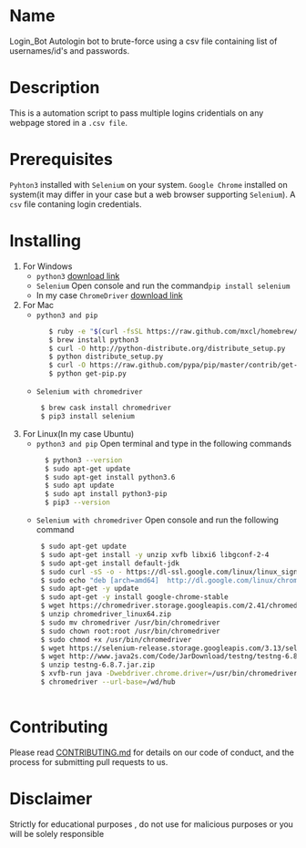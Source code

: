 
# **Name**
Login_Bot
Autologin bot to brute-force using a csv file containing list of usernames/id's and passwords.

# **Description**
This is a automation script to pass multiple logins cridentials  on any webpage stored in a `.csv file`.

# **Prerequisites**
`Pyhton3` installed with `Selenium` on your system.
`Google Chrome` installed on system(it may differ in your case but a web browser supporting `Selenium`).
A `csv` file contaning login credentials.

# **Installing**
1. For Windows
    - `python3` [download link](https://www.python.org/downloads/windows/)
    - `Selenium` Open console and run the command`pip install selenium` 
    - In my case `ChromeDriver` [download link](https://sites.google.com/a/chromium.org/chromedriver/downloads)
2. For Mac
    - `python3 and pip`
       ```bash
          $ ruby -e "$(curl -fsSL https://raw.github.com/mxcl/homebrew/go)"
          $ brew install python3
          $ curl -O http://python-distribute.org/distribute_setup.py
          $ python distribute_setup.py
          $ curl -O https://raw.github.com/pypa/pip/master/contrib/get-pip.py
          $ python get-pip.py
    - `Selenium with chromedriver`
         ```bash
          $ brew cask install chromedriver
          $ pip3 install selenium
3. For Linux(In my case Ubuntu)
    - `python3 and pip` Open terminal and type in the following commands
        ```bash
          $ python3 --version 
          $ sudo apt-get update
          $ sudo apt-get install python3.6
          $ sudo apt update
          $ sudo apt install python3-pip
          $ pip3 --version
    - `Selenium with chromedriver` Open console and run the following command
         ```bash
          $ sudo apt-get update
          $ sudo apt-get install -y unzip xvfb libxi6 libgconf-2-4
          $ sudo apt-get install default-jdk
          $ sudo curl -sS -o - https://dl-ssl.google.com/linux/linux_signing_key.pub | apt-key add
          $ sudo echo "deb [arch=amd64]  http://dl.google.com/linux/chrome/deb/ stable main" >> /etc/apt/sources.list.d/google-chrome.list
          $ sudo apt-get -y update
          $ sudo apt-get -y install google-chrome-stable
          $ wget https://chromedriver.storage.googleapis.com/2.41/chromedriver_linux64.zip
          $ unzip chromedriver_linux64.zip
          $ sudo mv chromedriver /usr/bin/chromedriver
          $ sudo chown root:root /usr/bin/chromedriver
          $ sudo chmod +x /usr/bin/chromedriver
          $ wget https://selenium-release.storage.googleapis.com/3.13/selenium-server-standalone-3.13.0.jar
          $ wget http://www.java2s.com/Code/JarDownload/testng/testng-6.8.7.jar.zip
          $ unzip testng-6.8.7.jar.zip
          $ xvfb-run java -Dwebdriver.chrome.driver=/usr/bin/chromedriver -jar selenium-server-standalone.jar
          $ chromedriver --url-base=/wd/hub
          
# **Contributing**
Please read [CONTRIBUTING.md](https://github.com/AlphaArtrem/autologin_bot/blob/master/CONTRIBUTING.md) for details on our code of conduct, and the process for submitting pull requests to us.
  
# **Disclaimer**
Strictly for educational purposes , do not use for malicious purposes or you will be solely responsible



